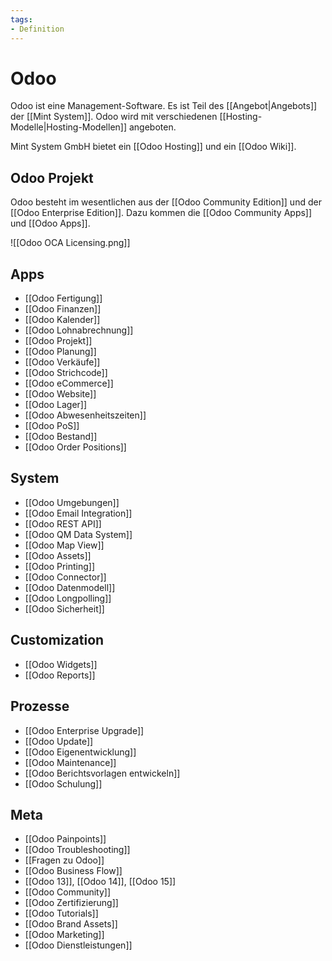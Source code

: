 ```yaml
---
tags:
- Definition
---
```

# Odoo

Odoo ist eine Management-Software. Es ist Teil des [[Angebot|Angebots]] der [[Mint System]]. Odoo wird mit verschiedenen [[Hosting-Modelle|Hosting-Modellen]] angeboten.

Mint System GmbH bietet ein [[Odoo Hosting]] und ein [[Odoo Wiki]].

## Odoo Projekt

Odoo besteht im wesentlichen aus der [[Odoo Community Edition]] und der [[Odoo Enterprise Edition]]. Dazu kommen die [[Odoo Community Apps]] und [[Odoo Apps]].

![[Odoo OCA Licensing.png]]

## Apps

* [[Odoo Fertigung]]
* [[Odoo Finanzen]]
* [[Odoo Kalender]]
* [[Odoo Lohnabrechnung]]
* [[Odoo Projekt]]
* [[Odoo Planung]]
* [[Odoo Verkäufe]]
* [[Odoo Strichcode]]
* [[Odoo eCommerce]]
* [[Odoo Website]]
* [[Odoo Lager]]
* [[Odoo Abwesenheitszeiten]]
* [[Odoo PoS]]
* [[Odoo Bestand]]
* [[Odoo Order Positions]]

## System

* [[Odoo Umgebungen]]
* [[Odoo Email Integration]]
* [[Odoo REST API]]
* [[Odoo QM Data System]]
* [[Odoo Map View]]
* [[Odoo Assets]]
* [[Odoo Printing]]
* [[Odoo Connector]]
* [[Odoo Datenmodell]]
* [[Odoo Longpolling]]
* [[Odoo Sicherheit]]

## Customization

* [[Odoo Widgets]]
* [[Odoo Reports]]

## Prozesse

* [[Odoo Enterprise Upgrade]]
* [[Odoo Update]]
* [[Odoo Eigenentwicklung]]
* [[Odoo Maintenance]]
* [[Odoo Berichtsvorlagen entwickeln]]
* [[Odoo Schulung]]

## Meta

* [[Odoo Painpoints]]
* [[Odoo Troubleshooting]]
* [[Fragen zu Odoo]]
* [[Odoo Business Flow]]
* [[Odoo 13]], [[Odoo 14]], [[Odoo 15]]
* [[Odoo Community]]
* [[Odoo Zertifizierung]]
* [[Odoo Tutorials]]
* [[Odoo Brand Assets]]
* [[Odoo Marketing]]
* [[Odoo Dienstleistungen]]

